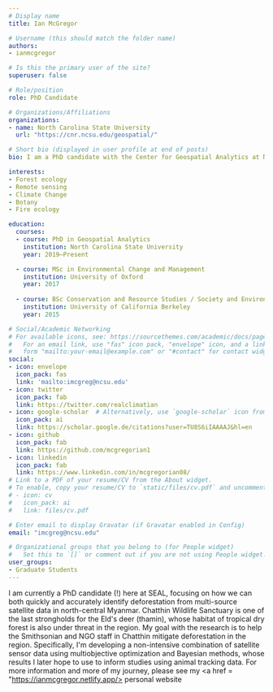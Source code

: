 ```yaml
---
# Display name
title: Ian McGregor

# Username (this should match the folder name)
authors:
- ianmcgregor

# Is this the primary user of the site?
superuser: false

# Role/position
role: PhD Candidate

# Organizations/Affiliations
organizations:
- name: North Carolina State University
  url: "https://cnr.ncsu.edu/geospatial/"

# Short bio (displayed in user profile at end of posts)
bio: I am a PhD candidate with the Center for Geospatial Analytics at North Carolina State University.

interests:
- Forest ecology
- Remote sensing
- Climate Change
- Botany
- Fire ecology

education:
  courses:
  - course: PhD in Geospatial Analytics
    institution: North Carolina State University
    year: 2019–Present

  - course: MSc in Environmental Change and Management
    institution: University of Oxford
    year: 2017
    
  - course: BSc Conservation and Resource Studies / Society and Environment
    institution: University of California Berkeley
    year: 2015

# Social/Academic Networking
# For available icons, see: https://sourcethemes.com/academic/docs/page-builder/#icons
#   For an email link, use "fas" icon pack, "envelope" icon, and a link in the
#   form "mailto:your-email@example.com" or "#contact" for contact widget.
social:
- icon: envelope
  icon_pack: fas
  link: 'mailto:imcgreg@ncsu.edu'
- icon: twitter
  icon_pack: fab
  link: https://twitter.com/realclimatian
- icon: google-scholar  # Alternatively, use `google-scholar` icon from `ai` icon pack
  icon_pack: ai
  link: https://scholar.google.de/citations?user=TU8S6iIAAAAJ&hl=en
- icon: github
  icon_pack: fab
  link: https://github.com/mcgregorian1
- icon: linkedin
  icon_pack: fab
  link: https://www.linkedin.com/in/mcgregorian08/
# Link to a PDF of your resume/CV from the About widget.
# To enable, copy your resume/CV to `static/files/cv.pdf` and uncomment the lines below.
# - icon: cv
#   icon_pack: ai
#   link: files/cv.pdf

# Enter email to display Gravatar (if Gravatar enabled in Config)
email: "imcgreg@ncsu.edu"

# Organizational groups that you belong to (for People widget)
#   Set this to `[]` or comment out if you are not using People widget.
user_groups:
- Graduate Students
---
```


I am currently a PhD candidate (!) here at SEAL, focusing on how we can both quickly and accurately identify deforestation from multi-source satellite data in north-central Myanmar. Chatthin Wildlife Sanctuary is one of the last strongholds for the Eld's deer (thamin), whose habitat of tropical dry forest is also under threat in the region. My goal with the research is to help the Smithsonian and NGO staff in Chatthin mitigate deforestation in the region. Specifically, I'm developing a non-intensive combination of satellite sensor data using multiobjective optimization and Bayesian methods, whose results I later hope to use to inform studies using animal tracking data. For more information and more of my journey, please see my <a href = "https://ianmcgregor.netlify.app/> personal website </a>

